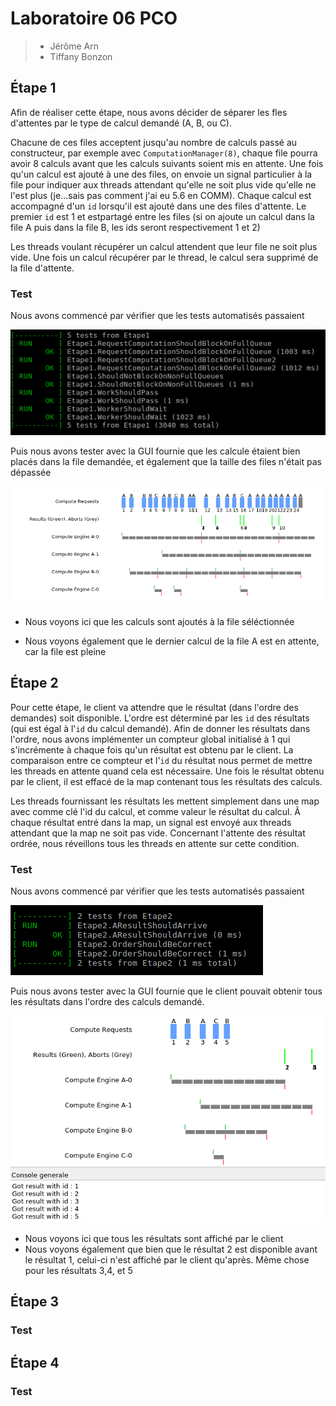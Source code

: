 # Laboratoire 06 PCO

> - Jérôme Arn 
>- Tiffany Bonzon

## Étape 1

Afin de réaliser cette étape, nous avons décider de séparer les fles d'attentes par le type de calcul demandé (A, B, ou C). 

Chacune de ces files acceptent jusqu'au nombre de calculs passé au constructeur, par exemple avec `ComputationManager(8)`, chaque file pourra avoir 8 calculs avant que les calculs suivants soient mis en attente. Une fois qu'un calcul est ajouté à une des files, on envoie un signal particulier à la file pour indiquer aux threads attendant qu'elle ne soit plus vide qu'elle ne l'est plus (je...sais pas comment j'ai eu 5.6 en COMM). Chaque calcul est accompagné d'un `id` lorsqu'il est ajouté dans une des files d'attente. Le premier `id` est 1 et estpartagé entre les files (si on ajoute un calcul dans la file A puis dans la file B, les ids seront respectivement 1 et 2)

Les threads voulant récupérer un calcul attendent que leur file ne soit plus vide. Une fois un calcul récupérer par le thread, le calcul sera supprimé de la file d'attente.

### Test

Nous avons commencé par vérifier que les tests automatisés passaient 

![](./images/tests1.png)

Puis nous avons tester avec la GUI fournie que les calcule étaient bien placés dans la file demandée, et également que la taille des files n'était pas dépassée

![](./images/etape1File.png)

- Nous voyons ici que les calculs sont ajoutés à la file séléctionnée

- Nous voyons également que le dernier calcul de la file A est en attente, car la file est pleine

## Étape 2 

Pour cette étape, le client va attendre que le résultat (dans l'ordre des demandes) soit disponible. L'ordre est déterminé par les `id` des résultats (qui est égal à l'`id` du calcul demandé). Afin de donner les résultats dans l'ordre, nous avons implémenter un compteur global initialisé à 1 qui s'incrémente à chaque fois qu'un résultat est obtenu par le client. La comparaison entre ce compteur et l'`id` du résultat nous permet de mettre les threads en attente quand cela est nécessaire. Une fois le résultat obtenu par le client, il est effacé de la map contenant tous les résultats des calculs.

Les threads fournissant les résultats les mettent simplement dans une map avec comme clé l'id du calcul, et comme valeur le résultat du calcul. Ã chaque résultat entré dans la map, un signal est envoyé aux threads attendant que la map ne soit pas vide. Concernant l'attente des résultat ordrée, nous réveillons tous les threads en attente sur cette condition.

### Test

Nous avons commencé par vérifier que les tests automatisés passaient 

![](./images/tests2.png)

Puis nous avons tester avec la GUI fournie que le client pouvait obtenir tous les résultats dans l'ordre des calculs demandé.

![](./images/etape2Ordre.png)

- Nous voyons ici que tous les résultats sont affiché par le client
- Nous voyons également que bien que le résultat 2 est disponible avant le résultat 1, celui-ci n'est affiché par le client qu'après. Même chose pour les résultats 3,4, et 5

## Étape 3 

### Test

## Étape 4 

### Test